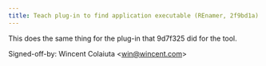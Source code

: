 ```yaml
---
title: Teach plug-in to find application executable (REnamer, 2f9bd1a)
---
```


This does the same thing for the plug-in that 9d7f325 did for the tool.

Signed-off-by: Wincent Colaiuta &lt;win@wincent.com&gt;
